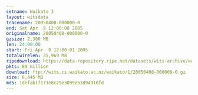 ```yaml
---
setname: Waikato I
layout: witsdata
tracename: 20050408-000000-0
end: Sat Apr  9 12:00:00 2005
originalname: 20050408-000000-0
gzsize: 2,300 MB
len: 24:00:00
start: Fri Apr  8 12:00:01 2005
totalwirelen: 35,969 MB
ripedownload: https://data-repository.ripe.net/datasets/wits-archive/waikato/1/20050408-000000-0.gz
pkts: 89 million
download: ftp://wits.cs.waikato.ac.nz/waikato/1/20050408-000000-0.gz
size: 6,445 MB
md5: 1defab1f173e8c29e3099e53d94916fd
---
```

